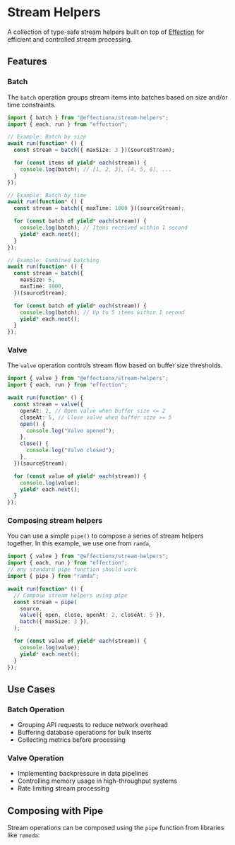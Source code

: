 # Stream Helpers

A collection of type-safe stream helpers built on top of
[Effection](https://github.com/thefrontside/effection) for efficient and
controlled stream processing.

## Features

### Batch

The `batch` operation groups stream items into batches based on size and/or time
constraints.

```typescript
import { batch } from "@effectionx/stream-helpers";
import { each, run } from "effection";

// Example: Batch by size
await run(function* () {
  const stream = batch({ maxSize: 3 })(sourceStream);

  for (const items of yield* each(stream)) {
    console.log(batch); // [1, 2, 3], [4, 5, 6], ...
  }
});

// Example: Batch by time
await run(function* () {
  const stream = batch({ maxTime: 1000 })(sourceStream);

  for (const batch of yield* each(stream)) {
    console.log(batch); // Items received within 1 second
    yield* each.next();
  }
});

// Example: Combined batching
await run(function* () {
  const stream = batch({
    maxSize: 5,
    maxTime: 1000,
  })(sourceStream);

  for (const batch of yield* each(stream)) {
    console.log(batch); // Up to 5 items within 1 second
    yield* each.next();
  }
});
```

### Valve

The `valve` operation controls stream flow based on buffer size thresholds.

```typescript
import { valve } from "@effectionx/stream-helpers";
import { each, run } from "effection";

await run(function* () {
  const stream = valve({
    openAt: 2, // Open valve when buffer size <= 2
    closeAt: 5, // Close valve when buffer size >= 5
    open() {
      console.log("Valve opened");
    },
    close() {
      console.log("Valve closed");
    },
  })(sourceStream);

  for (const value of yield* each(stream)) {
    console.log(value);
    yield* each.next();
  }
});
```

### Composing stream helpers 

You can use a simple `pipe()` to compose a series of stream helpers together. In this example, we use one from `ramda`, 

```typescript
import { valve } from "@effectionx/stream-helpers";
import { each, run } from "effection";
// any standard pipe function should work
import { pipe } from "ramda";

await run(function* () {
  // Compose stream helpers using pipe
  const stream = pipe(
    source,
    valve({ open, close, openAt: 2, closeAt: 5 }),
    batch({ maxSize: 3 }),
  );

  for (const value of yield* each(stream)) {
    console.log(value);
    yield* each.next();
  }
});
```

## Use Cases

### Batch Operation

- Grouping API requests to reduce network overhead
- Buffering database operations for bulk inserts
- Collecting metrics before processing

### Valve Operation

- Implementing backpressure in data pipelines
- Controlling memory usage in high-throughput systems
- Rate limiting stream processing

## Composing with Pipe

Stream operations can be composed using the `pipe` function from libraries like
`remeda`:
